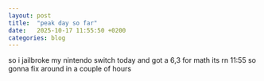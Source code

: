 ```yaml
---
layout: post
title:  "peak day so far"
date:   2025-10-17 11:55:50 +0200
categories: blog
---
```

so i jailbroke my nintendo switch today and got a 6,3 for math its rn 11:55 so gonna fix around in a couple of hours
